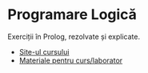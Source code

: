 # Programare Logică

Exerciții în Prolog, rezolvate și explicate.

- [Site-ul cursului](https://cs.unibuc.ro/~ileustean/PL.html)
- [Materiale pentru curs/laborator](https://drive.google.com/drive/folders/1vuiOAE_ei8MGcvcTOX90KMbtLf9CCccV)
